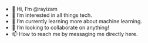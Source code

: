 - 👋 Hi, I’m @rayizam
- 👀 I’m interested in all things tech.
- 🌱 I’m currently learning more about machine learning.
- 💞️ I’m looking to collaborate on anything!
- 📫 How to reach me by messaging me directly here.

<!---
rayizam/rayizam is a ✨ special ✨ repository because its `README.md` (this file) appears on your GitHub profile.
You can click the Preview link to take a look at your changes.
--->
